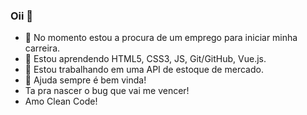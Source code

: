 ### Oii 👋



- 🔭 No momento estou a procura de um emprego para iniciar minha carreira.
- 🌱 Estou aprendendo HTML5, CSS3, JS, Git/GitHub, Vue.js.
- 👯 Estou trabalhando em uma API de estoque de mercado.
- 🤔 Ajuda sempre é bem vinda!
- Ta pra nascer o bug que vai me vencer! 
- Amo Clean Code!
